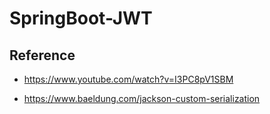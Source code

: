 # SpringBoot-JWT

## Reference 

- https://www.youtube.com/watch?v=I3PC8pV1SBM

- https://www.baeldung.com/jackson-custom-serialization
